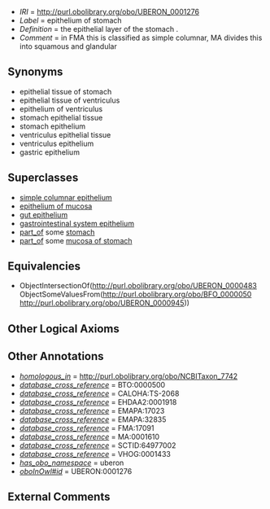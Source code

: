  * *IRI* = http://purl.obolibrary.org/obo/UBERON_0001276
 * *Label* = epithelium of stomach
 * *Definition* = the epithelial layer of the stomach .
 * *Comment* = in FMA this is classified as simple columnar, MA divides this into squamous and glandular

## Synonyms

 * epithelial tissue of stomach
 * epithelial tissue of ventriculus
 * epithelium of ventriculus
 * stomach epithelial tissue
 * stomach epithelium
 * ventriculus epithelial tissue
 * ventriculus epithelium
 * gastric epithelium

## Superclasses

 * [simple columnar epithelium](../../UBERON/85/UBERON_0000485.md)
 * [epithelium of mucosa](../../UBERON/50/UBERON_0003350.md)
 * [gut epithelium](../../UBERON/29/UBERON_0003929.md)
 * [gastrointestinal system epithelium](../../UBERON/08/UBERON_0004808.md)
 * [part_of](../../BFO/50/BFO_0000050.md) some [stomach](../../UBERON/45/UBERON_0000945.md)
 * [part_of](../../BFO/50/BFO_0000050.md) some [mucosa of stomach](../../UBERON/99/UBERON_0001199.md)

## Equivalencies

 * ObjectIntersectionOf(<http://purl.obolibrary.org/obo/UBERON_0000483> ObjectSomeValuesFrom(<http://purl.obolibrary.org/obo/BFO_0000050> <http://purl.obolibrary.org/obo/UBERON_0000945>))

## Other Logical Axioms


## Other Annotations

 * *[homologous_in](../../core#homologous/in/core#homologous_in.md)* = http://purl.obolibrary.org/obo/NCBITaxon_7742
 * *[database_cross_reference](../../ef/oboInOwl#hasDbXref.md)* = BTO:0000500
 * *[database_cross_reference](../../ef/oboInOwl#hasDbXref.md)* = CALOHA:TS-2068
 * *[database_cross_reference](../../ef/oboInOwl#hasDbXref.md)* = EHDAA2:0001918
 * *[database_cross_reference](../../ef/oboInOwl#hasDbXref.md)* = EMAPA:17023
 * *[database_cross_reference](../../ef/oboInOwl#hasDbXref.md)* = EMAPA:32835
 * *[database_cross_reference](../../ef/oboInOwl#hasDbXref.md)* = FMA:17091
 * *[database_cross_reference](../../ef/oboInOwl#hasDbXref.md)* = MA:0001610
 * *[database_cross_reference](../../ef/oboInOwl#hasDbXref.md)* = SCTID:64977002
 * *[database_cross_reference](../../ef/oboInOwl#hasDbXref.md)* = VHOG:0001433
 * *[has_obo_namespace](../../ce/oboInOwl#hasOBONamespace.md)* = uberon
 * *[oboInOwl#id](../../id/oboInOwl#id.md)* = UBERON:0001276

## External Comments

